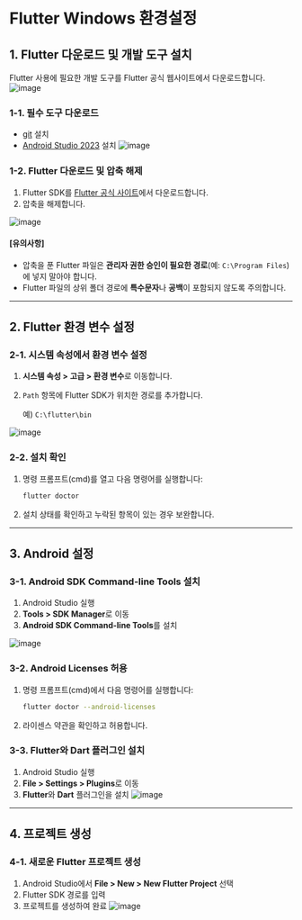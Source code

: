 # Flutter Windows 환경설정

## 1. Flutter 다운로드 및 개발 도구 설치

Flutter 사용에 필요한 개발 도구를 Flutter 공식 웹사이트에서 다운로드합니다.
![image](https://github.com/user-attachments/assets/a941884d-c1ef-469e-a2a2-f9ed7b576366)


### 1-1. 필수 도구 다운로드
- [git](https://git-scm.com/) 설치
- [Android Studio 2023](https://developer.android.com/studio) 설치
  ![image](https://github.com/user-attachments/assets/14fc8c90-efde-4929-917d-1ddcaf54f073)


### 1-2. Flutter 다운로드 및 압축 해제
1. Flutter SDK를 [Flutter 공식 사이트](https://flutter.dev/docs/get-started/install)에서 다운로드합니다.
2. 압축을 해제합니다.

![image](https://github.com/user-attachments/assets/7250eb40-9b83-4bb2-b4e8-4e136ec4ee0c)

#### **[유의사항]**
- 압축을 푼 Flutter 파일은 **관리자 권한 승인이 필요한 경로**(예: `C:\Program Files`)에 넣지 말아야 합니다.
- Flutter 파일의 상위 폴더 경로에 **특수문자**나 **공백**이 포함되지 않도록 주의합니다.

---

## 2. Flutter 환경 변수 설정

### 2-1. 시스템 속성에서 환경 변수 설정
1. **시스템 속성 > 고급 > 환경 변수**로 이동합니다.
2. `Path` 항목에 Flutter SDK가 위치한 경로를 추가합니다.
   
   예) `C:\flutter\bin`

![image](https://github.com/user-attachments/assets/1d97ebd0-1f2e-47b6-a6df-e93f2c6e5e9e)

### 2-2. 설치 확인
1. 명령 프롬프트(cmd)를 열고 다음 명령어를 실행합니다:
   ```bash
   flutter doctor
   ```
2. 설치 상태를 확인하고 누락된 항목이 있는 경우 보완합니다.

---

## 3. Android 설정

### 3-1. Android SDK Command-line Tools 설치
1. Android Studio 실행
2. **Tools > SDK Manager**로 이동
3. **Android SDK Command-line Tools**를 설치

![image](https://github.com/user-attachments/assets/0a9afe69-aaaa-4f14-bbf5-1199deb4f926)

### 3-2. Android Licenses 허용
1. 명령 프롬프트(cmd)에서 다음 명령어를 실행합니다:
   ```bash
   flutter doctor --android-licenses
   ```
2. 라이센스 약관을 확인하고 허용합니다.

### 3-3. Flutter와 Dart 플러그인 설치
1. Android Studio 실행
2. **File > Settings > Plugins**로 이동
3. **Flutter**와 **Dart** 플러그인을 설치
![image](https://github.com/user-attachments/assets/9e7c3607-3a62-4d50-9063-1e8ab8524bc6)

---

## 4. 프로젝트 생성

### 4-1. 새로운 Flutter 프로젝트 생성
1. Android Studio에서 **File > New > New Flutter Project** 선택
2. Flutter SDK 경로를 입력
3. 프로젝트를 생성하여 완료
![image](https://github.com/user-attachments/assets/e4cdd812-c8f2-4c9b-9f5a-fd3a8d705a7b)

